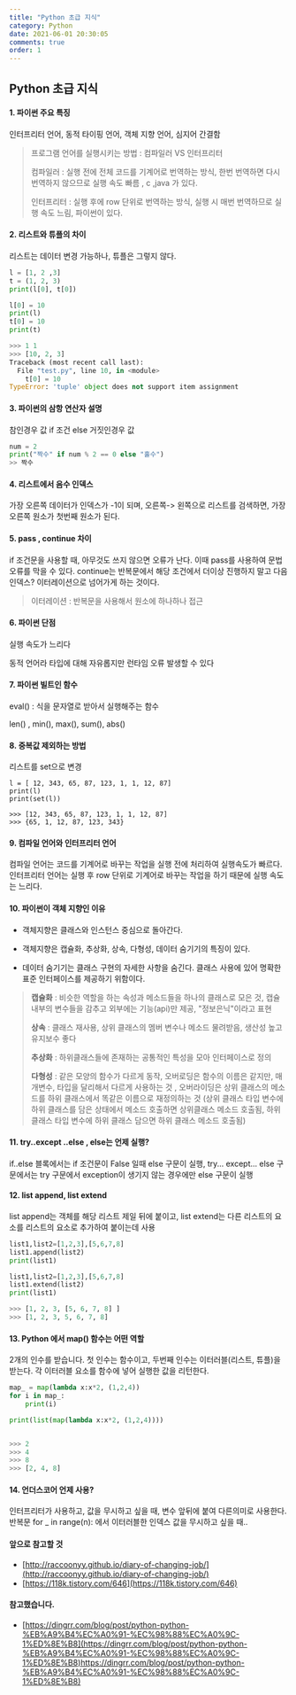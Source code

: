 ```yaml
---
title: "Python 초급 지식"
category: Python
date: 2021-06-01 20:30:05
comments: true
order: 1
---
```




## Python 초급 지식

#### 1. 파이썬 주요 특징

인터프리터 언어, 동적 타이핑 언어, 객체 지향 언어, 심지어 간결함

> 프로그램 언어를 실행시키는 방법 : 컴파일러 VS 인터프리터
>
> 컴파일러 : 실행 전에 전체 코드를 기계어로 번역하는 방식, 한번 번역하면 다시 번역하지 않으므로 실행 속도 빠름 , c ,java 가 있다.
>
> 인터프리터 : 실행 후에 row 단위로 번역하는 방식,  실행 시 매번 번역하므로 실행 속도 느림, 파이썬이 있다.

#### 2. 리스트와 튜플의 차이

리스트는 데이터 변경 가능하나, 튜플은 그렇지 않다.

~~~python
l = [1, 2 ,3]
t = (1, 2, 3)
print(l[0], t[0])

l[0] = 10
print(l)
t[0] = 10
print(t)

>>> 1 1
>>> [10, 2, 3]
Traceback (most recent call last):
  File "test.py", line 10, in <module>
    t[0] = 10
TypeError: 'tuple' object does not support item assignment
~~~

#### 3. 파이썬의 삼항 연산자 설명

참인경우 값 if 조건 else 거짓인경우 값

~~~python
num = 2
print("짝수" if num % 2 == 0 else "홀수")
>> 짝수
~~~

#### 4. 리스트에서 음수 인덱스

가장 오른쪽 데이터가 인덱스가 -1이 되며,  오른쪽-> 왼쪽으로 리스트를 검색하면, 가장 오른쪽 원소가 첫번째 원소가 된다.

#### 5. pass , continue 차이

if 조건문을 사용할 때, 아무것도 쓰지 않으면 오류가 난다. 이때 pass를 사용하여 문법 오류를 막을 수 있다. continue는 반복문에서 해당 조건에서 더이상 진행하지 말고 다음 인덱스? 이터레이션으로 넘어가게 하는 것이다. 

> 이터레이션 : 반복문을 사용해서 원소에 하나하나 접근

#### 6. 파이썬 단점

실행 속도가 느리다

동적 언어라 타입에 대해 자유롭지만 런타임 오류 발생할 수 있다

#### 7. 파이썬 빌트인 함수

eval() : 식을 문자열로 받아서 실행해주는 함수

len() , min(), max(), sum(), abs()

#### 8. 중복값 제외하는 방법

리스트를 set으로 변경

~~~
l = [ 12, 343, 65, 87, 123, 1, 1, 12, 87]
print(l)
print(set(l))

>>> [12, 343, 65, 87, 123, 1, 1, 12, 87]
>>> {65, 1, 12, 87, 123, 343}
~~~

#### 9. 컴파일 언어와 인터프리터 언어

컴파일 언어는 코드를 기계어로 바꾸는 작업을 실행 전에 처리하여 실행속도가 빠르다. 인터프리터 언어는 실행 후 row 단위로 기계어로 바꾸는 작업을 하기 때문에 실행 속도는 느리다.

#### 10. 파이썬이 객체 지향인 이유

- 객체지향은 클래스와 인스턴스 중심으로 돌아간다.

- 객체지향은 캡슐화, 추상화, 상속, 다형성, 데이터 숨기기의 특징이 있다.

- 데이터 숨기기는 클래스 구현의 자세한 사항을 숨긴다. 클래스 사용에 있어 명확한 표준 인터페이스를 제공하기 위함이다.

>**캡슐화** : 비슷한 역할을 하는 속성과 메소드들을 하나의 클래스로 모은 것, 캡슐 내부의 변수들을 감추고 외부에는 기능(api)만 제공, "정보은닉"이라고 표현
>
>**상속** : 클래스 재사용, 상위 클래스의 멤버 변수나 메소드 물려받음, 생산성 높고 유지보수 좋다
>
>**추상화** : 하위클래스들에 존재하는 공통적인 특성을 모아 인터페이스로 정의
>
>**다형성** : 같은 모양의 함수가 다르게 동작, 오버로딩은 함수의 이름은 같지만, 매개변수, 타입을 달리해서 다르게 사용하는 것 , 오버라이딩은 상위 클래스의 메소드를 하위 클래스에서 똑같은 이름으로 재정의하는 것 (상위 클래스 타입 변수에 하위 클래스를 담은 상태에서 메소드 호출하면 상위클래스 메소드 호출됨, 하위 클래스 타입 변수에 하위 클래스 담으면 하위 클래스 메소드 호출됨)

#### 11. try..except ..else , else는 언제 실행?

if..else 블록에서는 if 조건문이 False 일때 else 구문이 실행,  try... except... else 구문에서는 try 구문에서 exception이 생기지 않는 경우에만 else 구문이 실행

#### 12. list append, list extend

list append는 객체를 해당 리스트 제일 뒤에 붙이고, list extend는 다른 리스트의 요소를 리스트의 요소로 추가하여 붙이는데 사용

~~~python
list1,list2=[1,2,3],[5,6,7,8]
list1.append(list2)
print(list1)

list1,list2=[1,2,3],[5,6,7,8]
list1.extend(list2)
print(list1)

>>> [1, 2, 3, [5, 6, 7, 8] ]
>>> [1, 2, 3, 5, 6, 7, 8]
~~~

#### 13. **Python 에서 map() 함수는 어떤 역할**

2개의 인수를 받습니다. 첫 인수는 함수이고, 두번째 인수는 이터러블(리스트, 튜플)을 받는다.  각 이터러블 요소를 함수에 넣어 실행한 값을 리턴한다.

~~~python
map_ = map(lambda x:x*2, (1,2,4))
for i in map_:
    print(i)

print(list(map(lambda x:x*2, (1,2,4))))


>>> 2
>>> 4
>>> 8
>>> [2, 4, 8]
~~~

#### 14. 언더스코어 언제 사용?

인터프리터가 사용하고, 값을 무시하고 싶을 때, 변수 앞뒤에 붙여 다른의미로 사용한다. 반복문 for _ in range(n): 에서 이터러블한 인덱스 값을 무시하고 싶을 때..



#### 앞으로 참고할 것

- [http://raccoonyy.github.io/diary-of-changing-job/](http://raccoonyy.github.io/diary-of-changing-job/)
- [https://118k.tistory.com/646](https://118k.tistory.com/646)

#### 참고했습니다.

- [https://dingrr.com/blog/post/python-python-%EB%A9%B4%EC%A0%91-%EC%98%88%EC%A0%9C-1%ED%8E%B8](https://dingrr.com/blog/post/python-python-%EB%A9%B4%EC%A0%91-%EC%98%88%EC%A0%9C-1%ED%8E%B8)https://dingrr.com/blog/post/python-python-%EB%A9%B4%EC%A0%91-%EC%98%88%EC%A0%9C-1%ED%8E%B8)